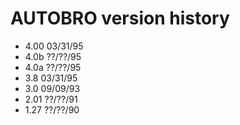 # AUTOBRO version history

- 4.00 03/31/95
- 4.0b ??/??/95
- 4.0a ??/??/95
- 3.8 03/31/95
- 3.0 09/09/93
- 2.01 ??/??/91
- 1.27 ??/??/90
